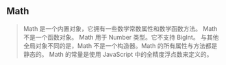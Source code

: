 ## Math
> Math 是一个内置对象，它拥有一些数学常数属性和数学函数方法。
> Math 不是一个函数对象。
> Math 用于 Number 类型。它不支持 BigInt。
> 与其他全局对象不同的是，Math 不是一个构造器。Math 的所有属性与方法都是静态的。
> Math 的常量是使用 JavaScript 中的全精度浮点数来定义的。